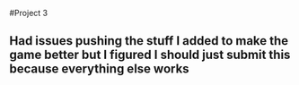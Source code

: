 #Project 3
## Had issues pushing the stuff I added to make the game better but I figured I should just submit this because everything else works
